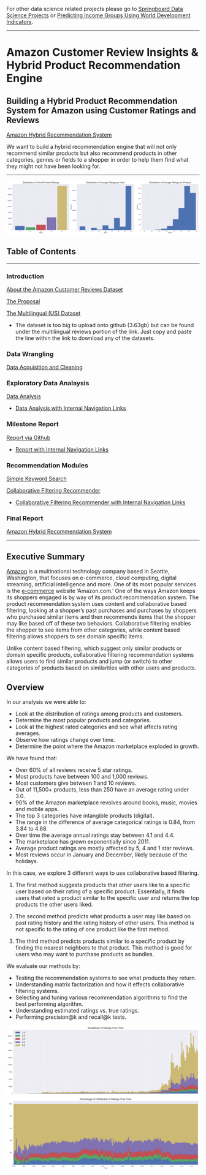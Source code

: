 For other data science related projects please go to [Springboard Data Science Projects](https://github.com/dametreusv/Springboard_Data_Science) or [Predicting Income Groups Using World Development Indicators](https://github.com/dametreusv/world_development_indicators/blob/master/README.md).

-------

# Amazon Customer Review Insights & Hybrid Product Recommendation Engine
## Building a Hybrid Product Recommendation System for Amazon using Customer Ratings and Reviews

[Amazon Hybrid Recommendation System](https://github.com/dametreusv/amazon_hybrid_recommendation_system/blob/master/APR_final_report.ipynb)

We want to build a hybrid recommendation engine that will not only recommend similar products but also recommend products in other categories, genres or fields to a shopper in order to help them find what they might not have been looking for.

-----------------

<img src='https://raw.githubusercontent.com/dametreusv/amazon_hybrid_recommendation_system/master/visuals/rating_distributions.png'>

## Table of Contents
--------------------------


### Introduction
[About the Amazon Customer Reviews Dataset](https://s3.amazonaws.com/amazon-reviews-pds/readme.html)

[The Proposal](https://github.com/dametreusv/amazon_hybrid_recommendation_system/blob/master/APR_Proposal.pdf)

[The Multilingual (US) Dataset](https://s3.amazonaws.com/amazon-reviews-pds/tsv/index.txt)
- The dataset is too big to upload onto github (3.63gb) but can be found under the multilingual reviews portion of the link.  Just copy and paste the line within the link to download any of the datasets.


### Data Wrangling
[Data Acquisition and Cleaning](https://github.com/dametreusv/amazon_hybrid_recommendation_system/blob/master/APR_wrangle.ipynb)


### Exploratory Data Analaysis
[Data Analysis](https://github.com/dametreusv/amazon_hybrid_recommendation_system/blob/master/APR_analysis.ipynb)
- [Data Analysis with Internal Navigation Links](https://nbviewer.jupyter.org/github/dametreusv/amazon_hybrid_recommendation_system/blob/master/APR_analysis.ipynb)


### Milestone Report
[Report via Github](https://github.com/dametreusv/amazon_hybrid_recommendation_system/blob/master/APR_milestone_report.ipynb)
- [Report with Internal Navigation Links](https://nbviewer.jupyter.org/github/dametreusv/amazon_hybrid_recommendation_system/blob/master/APR_milestone_report.ipynb)


### Recommendation Modules
[Simple Keyword Search](https://github.com/dametreusv/amazon_hybrid_recommendation_system/blob/master/APR_recommender_keyword_simple.ipynb)

[Collaborative Filtering Recommender](https://github.com/dametreusv/amazon_hybrid_recommendation_system/blob/master/APR_recommender_collaborative.ipynb)
- [Collaborative Filtering Recommender with Internal Navigation Links](https://nbviewer.jupyter.org/github/dametreusv/amazon_hybrid_recommendation_system/blob/master/APR_recommender_collaborative.ipynb)

### Final Report
[Amazon Hybrid Recommendation System](https://github.com/dametreusv/amazon_hybrid_recommendation_system/blob/master/APR_final_report.ipynb)

--------

## Executive Summary

[Amazon](https://www.amazon.com) is a multinational technology company based in Seattle, Washington, that focuses on e-commerce, cloud computing, digital streaming, artificial intelligence and more.  One of its most popular services is the [e-commerce](https://s3.amazonaws.com/amazon-reviews-pds/readme.html) website ‘Amazon.com.’  One of the ways Amazon keeps its shoppers engaged is by way of its product recommendation system. The product recommendation system uses content and collaborative based filtering, looking at a shopper’s past purchases and purchases by shoppers who purchased similar items and then recommends items that the shopper may like based off of these two behaviors. Collaborative filtering enables the shopper to see items from other categories, while content based filtering allows shoppers to see domain specific items.

Unlike content based filtering, which suggest only similar products or domain specific products, collaborative filtering recommendation systems allows users to find similar products and jump (or switch) to other categories of products based on similarities with other users and products.  


## Overview

In our analysis we were able to:

- Look at the distribution of ratings among products and customers.
- Determine the most popular products and categories.
- Look at the highest rated categories and see what affects rating averages.
- Observe how ratings change over time.
- Determine the point where the Amazon marketplace exploded in growth.

We have found that:

- Over 60% of all reviews receive 5 star ratings.
- Most products have between 100 and 1,000 reviews.
- Most customers give between 1 and 10 reviews.
- Out of 11,500+ products, less than 250 have an average rating under 3.0.
- 90% of the Amazon marketplace revolves around books, music, movies and mobile apps.
- The top 3 categories have intangible products (digital).
- The range in the difference of average categorical ratings is 0.84, from 3.84 to 4.68.
- Over time the average annual ratings stay between 4.1 and 4.4.
- The marketplace has grown exponentially since 2011.
- Average product ratings are mostly affected by 5, 4 and 1 star reviews.
- Most reviews occur in January and December, likely because of the holidays.

In this case, we explore 3 different ways to use collaborative based filtering.

1. The first method suggests products that other users like to a specific user based on their rating of a specific product.  Essentially, it finds users that rated a product similar to the specific user and returns the top products the other users liked.

2. The second method predicts what products a user may like based on past rating history and the rating history of other users.  This method is not specific to the rating of one product like the first method.

3. The third method predicts products similar to a specific product by finding the nearest neighbors to that product.  This method is good for users who may want to purchase products as bundles.

We evaluate our methods by:
- Testing the recommendation systems to see what products they return.
- Understanding matrix factorization and how it effects collaborative filtering systems.
- Selecting and tuning various recommendation algorithms to find the best performing algorithm.
- Understanding estimated ratings vs. true ratings.
- Performing precision@k and recall@k tests.

<img src='https://raw.githubusercontent.com/dametreusv/amazon_hybrid_recommendation_system/master/visuals/over_time.png'>
